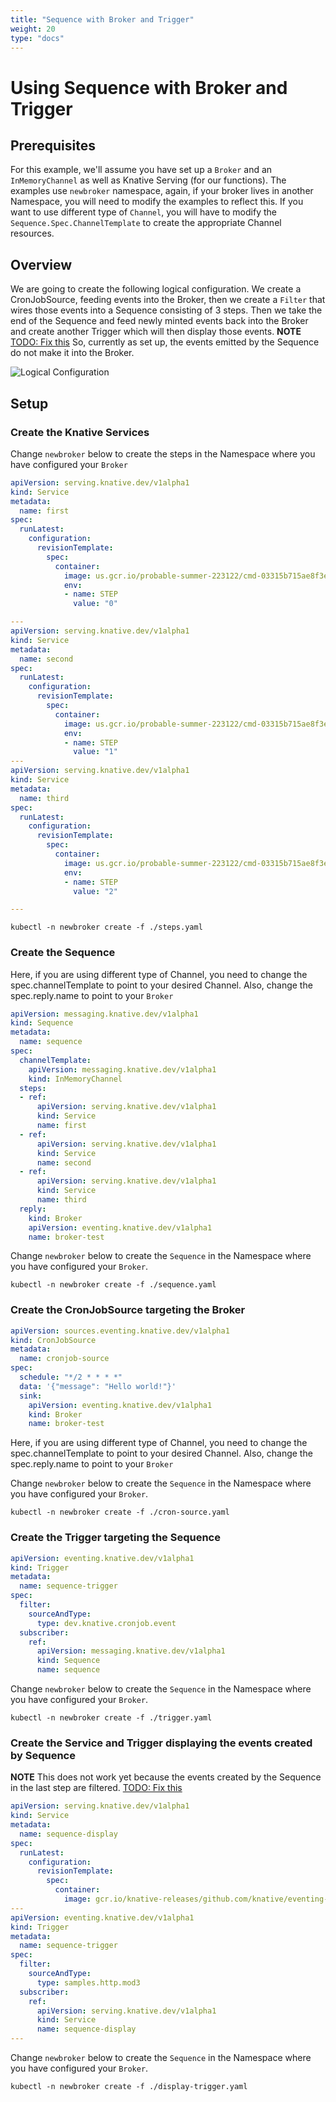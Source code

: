 ```yaml
---
title: "Sequence with Broker and Trigger"
weight: 20
type: "docs"
---
```


# Using Sequence with Broker and Trigger

## Prerequisites

For this example, we'll assume you have set up a `Broker` and an `InMemoryChannel`
as well as Knative Serving (for our functions). The examples use `newbroker`
namespace, again, if your broker lives in another Namespace, you will need to
modify the examples to reflect this.
If you want to use different type of `Channel`, you will have to modify the
`Sequence.Spec.ChannelTemplate` to create the appropriate Channel resources.

## Overview

We are going to create the following logical configuration. We create a CronJobSource,
feeding events into the Broker, then we create a `Filter` that wires those events
into a Sequence consisting of 3 steps. Then we take the end of the Sequence and
feed newly minted events back into the Broker and create another Trigger which 
will then display those events.
**NOTE** [TODO: Fix this](https://github.com/knative/eventing/issues/1421)
So, currently as set up, the events emitted by the Sequence do not make it into
the Broker.

![Logical Configuration](./sequence-with-broker-trigger.png)


## Setup

### Create the Knative Services

Change `newbroker` below to create the steps in the Namespace where you have configured your
`Broker`

```yaml
apiVersion: serving.knative.dev/v1alpha1
kind: Service
metadata:
  name: first
spec:
  runLatest:
    configuration:
      revisionTemplate:
        spec:
          container:
            image: us.gcr.io/probable-summer-223122/cmd-03315b715ae8f3e08e3a9378df706fbb@sha256:17f0bb4c6ee5b1e5580966aa705a51f1b54adc794356f14c9d441d91a26412a3
            env:
            - name: STEP
              value: "0"

---
apiVersion: serving.knative.dev/v1alpha1
kind: Service
metadata:
  name: second
spec:
  runLatest:
    configuration:
      revisionTemplate:
        spec:
          container:
            image: us.gcr.io/probable-summer-223122/cmd-03315b715ae8f3e08e3a9378df706fbb@sha256:17f0bb4c6ee5b1e5580966aa705a51f1b54adc794356f14c9d441d91a26412a3
            env:
            - name: STEP
              value: "1"
---
apiVersion: serving.knative.dev/v1alpha1
kind: Service
metadata:
  name: third
spec:
  runLatest:
    configuration:
      revisionTemplate:
        spec:
          container:
            image: us.gcr.io/probable-summer-223122/cmd-03315b715ae8f3e08e3a9378df706fbb@sha256:17f0bb4c6ee5b1e5580966aa705a51f1b54adc794356f14c9d441d91a26412a3
            env:
            - name: STEP
              value: "2"

---
```


```shell
kubectl -n newbroker create -f ./steps.yaml
```

### Create the Sequence

Here, if you are using different type of Channel, you need to change the
spec.channelTemplate to point to your desired Channel. Also, change the
spec.reply.name to point to your `Broker`

```yaml
apiVersion: messaging.knative.dev/v1alpha1
kind: Sequence
metadata:
  name: sequence
spec:
  channelTemplate:
    apiVersion: messaging.knative.dev/v1alpha1
    kind: InMemoryChannel
  steps:
  - ref:
      apiVersion: serving.knative.dev/v1alpha1
      kind: Service
      name: first
  - ref:
      apiVersion: serving.knative.dev/v1alpha1
      kind: Service
      name: second
  - ref:
      apiVersion: serving.knative.dev/v1alpha1
      kind: Service
      name: third
  reply:
    kind: Broker
    apiVersion: eventing.knative.dev/v1alpha1
    name: broker-test
```

Change `newbroker` below to create the `Sequence` in the Namespace where you have configured your
`Broker`. 
```shell
kubectl -n newbroker create -f ./sequence.yaml
```


### Create the CronJobSource targeting the Broker

```yaml
apiVersion: sources.eventing.knative.dev/v1alpha1
kind: CronJobSource
metadata:
  name: cronjob-source
spec:
  schedule: "*/2 * * * *"
  data: '{"message": "Hello world!"}'
  sink:
    apiVersion: eventing.knative.dev/v1alpha1
    kind: Broker
    name: broker-test
```

Here, if you are using different type of Channel, you need to change the
spec.channelTemplate to point to your desired Channel. Also, change the
spec.reply.name to point to your `Broker`

Change `newbroker` below to create the `Sequence` in the Namespace where you have configured your
`Broker`. 
```shell
kubectl -n newbroker create -f ./cron-source.yaml
```

### Create the Trigger targeting the Sequence

```yaml
apiVersion: eventing.knative.dev/v1alpha1
kind: Trigger
metadata:
  name: sequence-trigger
spec:
  filter:
    sourceAndType:
      type: dev.knative.cronjob.event
  subscriber:
    ref:
      apiVersion: messaging.knative.dev/v1alpha1
      kind: Sequence
      name: sequence
```

Change `newbroker` below to create the `Sequence` in the Namespace where you have configured your
`Broker`. 
```shell
kubectl -n newbroker create -f ./trigger.yaml

```

### Create the Service and Trigger displaying the events created by Sequence

**NOTE** This does not work yet because the events created by the Sequence in the last step
are filtered. [TODO: Fix this](https://github.com/knative/eventing/issues/1421)

```yaml
apiVersion: serving.knative.dev/v1alpha1
kind: Service
metadata:
  name: sequence-display
spec:
  runLatest:
    configuration:
      revisionTemplate:
        spec:
          container:
            image: gcr.io/knative-releases/github.com/knative/eventing-sources/cmd/event_display
---
apiVersion: eventing.knative.dev/v1alpha1
kind: Trigger
metadata:
  name: sequence-trigger
spec:
  filter:
    sourceAndType:
      type: samples.http.mod3
  subscriber:
    ref:
      apiVersion: serving.knative.dev/v1alpha1
      kind: Service
      name: sequence-display
---
```

Change `newbroker` below to create the `Sequence` in the Namespace where you have configured your
`Broker`. 
```shell
kubectl -n newbroker create -f ./display-trigger.yaml

